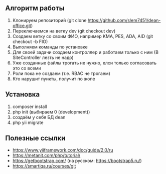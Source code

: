 ## Алгоритм работы ##
1. Клонируем репозиторий (git clone https://github.com/slem7451/dean-office.git)
2. Переключаемся на ветку dev (git checkout dev)
3. Создаем ветку со своим ФИО, например KMA, PES, ADA, AID (git checkout -b FIO)
4. Выполняем команды по установке
5. Для своей задачи создаем контроллер и работаем только с ним (В SiteController лезть не надо)
6. Уже созданные файлы трогать не нужно, елси только согласовать это со всеми
7. Роли пока не создаем (т.е. RBAC не трогаем)
8. Кто нарушит пункты, получит по жопе
## Установка ##
1. composer install
2. php init (выбираем 0 (development))
3. создаём у себя БД dean
4. php yii migrate
## Полезные ссылки ##
- https://www.yiiframework.com/doc/guide/2.0/ru
- https://metanit.com/php/tutorial/
- https://getbootstrap.com/ (на русском: https://bootstrap5.ru/)
- https://smartiqa.ru/courses/git
